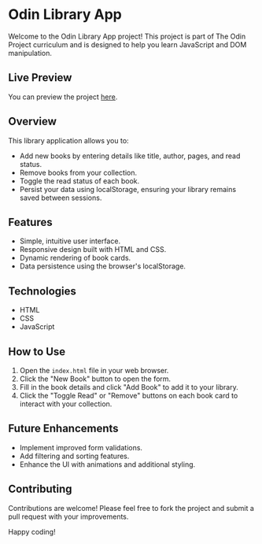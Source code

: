 # Odin Library App

Welcome to the Odin Library App project! This project is part of The Odin Project curriculum and is designed to help you learn JavaScript and DOM manipulation.

## Live Preview

You can preview the project [here](https://rcasado.me/the-odin-project/javascript/library/).

## Overview

This library application allows you to:
- Add new books by entering details like title, author, pages, and read status.
- Remove books from your collection.
- Toggle the read status of each book.
- Persist your data using localStorage, ensuring your library remains saved between sessions.

## Features

- Simple, intuitive user interface.
- Responsive design built with HTML and CSS.
- Dynamic rendering of book cards.
- Data persistence using the browser's localStorage.

## Technologies

- HTML
- CSS
- JavaScript

## How to Use

1. Open the `index.html` file in your web browser.
2. Click the "New Book" button to open the form.
3. Fill in the book details and click "Add Book" to add it to your library.
4. Click the "Toggle Read" or "Remove" buttons on each book card to interact with your collection.

## Future Enhancements

- Implement improved form validations.
- Add filtering and sorting features.
- Enhance the UI with animations and additional styling.

## Contributing

Contributions are welcome! Please feel free to fork the project and submit a pull request with your improvements.

Happy coding!
